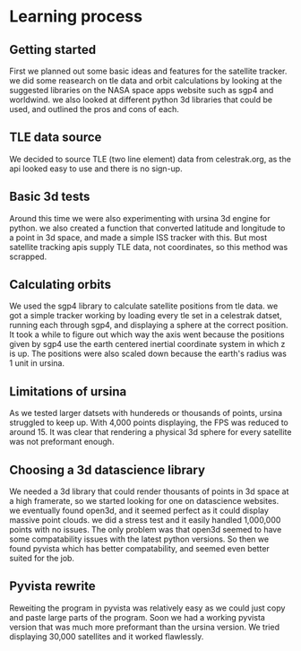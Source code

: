 # Learning process

## Getting started

First we planned out some basic ideas and features for the satellite tracker. we did some reasearch on tle data and orbit calculations by looking at the suggested libraries on the NASA space apps website such as sgp4 and worldwind. we also looked at different python 3d libraries that could be used, and outlined the pros and cons of each.

## TLE data source

We decided to source TLE (two line element) data from celestrak.org, as the api looked easy to use and there is no sign-up.

## Basic 3d tests

Around this time we were also experimenting with ursina 3d engine for python. we also created a function that converted latitude and longitude to a point in 3d space, and made a simple ISS tracker with this. But most satellite tracking apis supply TLE data, not coordinates, so this method was scrapped.

## Calculating orbits

We used the sgp4 library to calculate satellite positions from tle data. we got a simple tracker working by loading every tle set in a celestrak datset, running each through sgp4, and displaying a sphere at the correct position. It took a while to figure out which way the axis went because the positions given by sgp4 use the earth centered inertial coordinate system in which z is up. The positions were also scaled down because the earth's radius was 1 unit in ursina.

## Limitations of ursina

As we tested larger datsets with hundereds or thousands of points, ursina struggled to keep up. With 4,000 points displaying, the FPS was reduced to around 15. It was clear that rendering a physical 3d sphere for every satellite was not preformant enough.

## Choosing a 3d datascience library

We needed a 3d library that could render thousants of points in 3d space at a high framerate, so we started looking for one on datascience websites. we eventually found open3d, and it seemed perfect as it could display massive point clouds. we did a stress test and it easily handled 1,000,000 points with no issues. The only problem was that open3d seemed to have some compatability issues with the latest python versions. So then we found pyvista which has better compatability, and seemed even better suited for the job.

## Pyvista rewrite

Reweiting the program in pyvista was relatively easy as we could just copy and paste large parts of the program. Soon we had a working pyvista version that was much more preformant than the ursina version. We tried displaying 30,000 satellites and it worked flawlessly.
